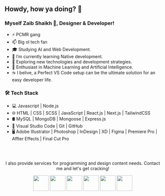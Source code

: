 <h2>Howdy, how ya doing? 🙌</h2>
<h3>Myself Zaib Shaikh 👋, Designer & Developer!</h3>
<ul>
	<li>⚡ PCMR gang</li>
    <li>📫 Big ol tech fan</li>
    <li>🎓 Studying AI and Web Development.</li>
	<li>🔭 I’m currently learning Native development.</li>
    <li>🤔 Exploring new technologies and development strategies.</li>
    <li>🌱 Enthusiast in Machine Learning and Artificial Intelligence.</li>
    <li>☕ I belive, a Perfect VS Code setup can be the ultimate solution for an easy developer life.</li>
</ul>
<h3>🛠 Tech Stack</h3>
<ul>
    <li>💻 Javascript | Node.js
    <li>🌐 HTML | CSS | SCSS | JavaScript | React.js | Next.js | TailwindCSS</li>
    <li>🛢 MySQL | MongoDB | Mongoose | Express.js</li>
    <li>🔧 Visual Studio Code | Git | GitHub</li>
    <li>🖥 Adobe Illustrator | Photoshop | InDesign | XD | Figma | Premiere Pro | Affter Effects | Final Cut Pro</li>
</ul>
<br>
<br>
<p align="center">I also provide services for programming and design content needs. Contact me and let's get cracking!</p>
<p align="center">
<a href="https://www.behance.net/mohammedzaibshaikh" target="_blank" rel="noopener noreferrer"><img src="https://img.icons8.com/color/256/behance.png" width="50" /></a>  
<a href="https://www.linkedin.com/in/mohammedzaibshaikh/" target="_blank" rel="noopener noreferrer"><img src="https://img.icons8.com/color/256/linkedin-circled.png" width="50" /></a>
<a href="https://www.instagram.com/zaibshaikh_exe/" target="_blank" rel="noopener noreferrer"><img src="https://img.icons8.com/fluency/256/instagram-new.png" width="50" /></a> 
<a href="https://github.com/zaibshaikh" target="_blank" rel="noopener noreferrer"><img src="https://img.icons8.com/color/256/github.png" width="50" /></a>
<a href="https://www.youtube.com/@makkimohammedzaibshaikh7688" target="_blank" rel="noopener noreferrer"><img src="https://img.icons8.com/color/256/youtube-play.png" width="50" /></a>
<a href="mailto:szaib.shaikh@gmail.com" target="_blank" rel="noopener noreferrer"><img src="https://img.icons8.com/fluency/256/composing-mail.png" width="50" /></a>
</p>
